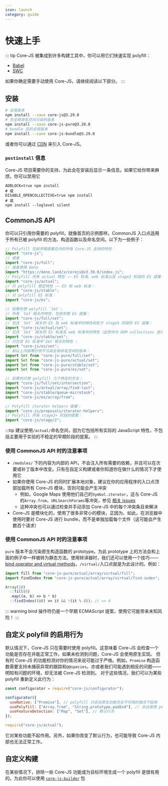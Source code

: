 ```yaml
---
icon: launch
category: guide
---
```


# 快速上手

::: tip
Core-JS 被集成到许多构建工具中，你可以用它们快速实现 polyfill：

- [Babel](./babel.md)
- [SWC](./swc.md)

如果你确定需要手动使用 Core-JS，请继续阅读以下部分。
:::

## 安装

```sh
# 全局版本
npm install --save core-js@3.29.0
# 无全局命名空间污染的版本
npm install --save core-js-pure@3.29.0
# bundle 后的全局版本
npm install --save core-js-bundle@3.29.0
```

或者你可以通过 [CDN](https://www.jsdelivr.com/package/npm/core-js-bundle) 来引入 Core-JS。

### `postinstall` 信息

Core-JS 项目需要你的支持，为此会在安装后显示一条信息。如果它给你带来麻烦，你可以禁用它

```shell
ADBLOCK=true npm install
# 或
DISABLE_OPENCOLLECTIVE=true npm install
# 或
npm install --loglevel silent
```

## CommonJS API

你可以只引用你需要的 polyfill，就像首页的示例那样。CommonJS 入口点适用于所有已被 polyfill 的方法、构造函数以及命名空间。以下为一些例子：

```js
// Polyfill 包括早期提案在内的所有 Core-JS 支持的特性：
import "core-js";
// 或者
import "core-js/full";
// 或者使用 Deno
import "https://deno.land/x/corejs@v3.30.0/index.js";
// Polyfill 所有 actual 特性 —— ES 标准、web 标准以及 stage3 阶段的 ES 提案：
import "core-js/actual";
// 只 polyfill 稳定特性 —— ES 和 web 标准：
import "core-js/stable";
// 只 polyfill ES 标准：
import "core-js/es";

// 如果你想 polyfill `Set`:
// 所有 `Set`相关的特性，包括早期 ES 提案：
import "core-js/full/set";
// 包含 `Set` 相关的 ES 及 web 标准中的特性和处于 stage3 阶段的 ES 提案：
import "core-js/actual/set";
// 包含 `Set` 相关的 ES 标准及 web 标准中的特性（此例中为 DOM collections 迭代器）
import "core-js/stable/set";
// 只包含 ES 标准中`Set`相关的特性 :
import "core-js/es/set";
// 和以上内容等价但不污染全局命名空间的版本：
import Set from "core-js-pure/full/set";
import Set from "core-js-pure/actual/set";
import Set from "core-js-pure/stable/set";
import Set from "core-js-pure/es/set";

// 如果你只想 polyfill 几个特定的方法：
import "core-js/full/set/intersection";
import "core-js/actual/array/find-last";
import "core-js/stable/queue-microtask";
import "core-js/es/array/from";

// Polyfill iterator helpers 提案：
import "core-js/proposals/iterator-helpers";
// Polyfill 所有 stage2+ 阶段的提案：
import "core-js/stage/2";
```

:::tip
建议使用`/actual/`命名空间，因为它包括所有实际的 JavaScript 特性，不包括主要用于实验的不稳定的早期阶段的提案。
:::

### 使用 CommonJS API 时的注意事项

- `/modules/` 下的内容为内部的 API，不会注入所有需要的依赖，并且可以在次要或补丁版本中改变。只有在自定义构建或者你知道你在做什么的情况下才使用它
- 如果你使用 Core-JS 的同时扩展本地对象，建议在你的应用程序的入口点顶部加载所有 Core-JS 模块，否则可能会产生冲突
  - 例如，Google Maps 使用他们自己的`Symbol.iterator`，这与 Core-JS 的`Array.from`、`URLSearchParams`等冲突，参见 [相关 issues](https://github.com/zloirock/core-js/search?q=Google+Maps&type=Issues)
  - 这种冲突也可以通过检查并手动添加 Core-JS 中的每个冲突条目来解决
- Core-JS 是模块化的，使用了很多非常小的模块，正因为、如此，在浏览器中使用时要对 Core-JS 进行 bundle，而不是单独加载每个文件（这可能会产生数百个请求）

### 使用 CommonJS API 时的注意事项

`pure` 版本不会污染原生构造函数的 prototype。为此 prototype 上的方法会和上面的例子中一样被转为静态方法。使用转译器时，我们还可以使用一个技巧——[bind operator and virtual methods](https://github.com/tc39/proposal-bind-operator)，`/virtual/`入口点就是为此设计的。例如：

```js
import fill from "core-js-pure/actual/array/virtual/fill";
import findIndex from "core-js-pure/actual/array/virtual/find-index";

Array(10)
  ::fill(0)
  .map((a, b) => b * b)
  ::findIndex((it) => it && !(it % 8)); // => 4
```

::: warning
bind 操作符仍是一个早期 ECMAScript 提案，使用它可能带来未知风险！
:::

## 自定义 polyfill 的启用行为

默认情况下，Core-JS 只在需要时使用 polyfill。这意味着 Core-JS 会检查一个功能是否存在并能正常工作，如果未检测到问题，Core-JS 会使用原生实现。
但有时 Core-JS 的功能检测对你的情况来说可能过于严格。例如，`Promise` 构造函数需要支持未捕获异常的跟踪和`@@species`。亦或者我们可能遇到相反的问题——明知有问题的环境，却无法被 Core-JS 检测到。
对于这些情况，我们可以为某些 polyfill 重新定义此行为：

```js
const configurator = require("core-js/configurator");

configurator({
  useNative: ["Promise"], // polyfill 只会在原生功能完全不可用的情况下启用
  usePolyfill: ["Array.from", "String.prototype.padEnd"], // 永远使用 polyfill
  useFeatureDetection: ["Map", "Set"], // 默认行为
});

require("core-js/actual");
```

它对某些功能不起作用。另外，如果你改变了默认行为，也可能导致 Core-JS 内部也无法正常工作。

## 自定义构建

在某些情况下，排除一些 Core-JS 功能或为目标环境生成一个 polyfill 是很有用的。为此你可以使用 [`core-js-builder`](/packages/core-js-builder) 包
